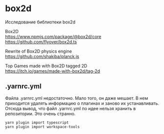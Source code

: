 # box2d
Исследование библиотеки box2d

Box2D  
https://www.npmjs.com/package/@box2d/core  
https://github.com/flyover/box2d.ts

Rewrite of Box2D physics engine  
https://github.com/shakiba/planck.js

Top Games made with Box2D tagged 2D  
https://itch.io/games/made-with-box2d/tag-2d

.yarnrc.yml
-----------

Файла .yarnrc.yml недостаточно. Мало того, он даже мешает. В нем приходится удалять информацию о плагинах и заново их устанавливать.
Отсюда вывод, что файл .yarnrc.yml по идее нельзя хранить в репозитории. Это очень странно.

```
yarn plugin import typescript
yarn plugin import workspace-tools
```